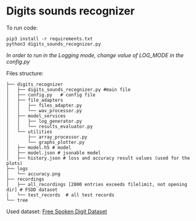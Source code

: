 # Digits sounds recognizer
To run code:
```
pip3 install -r requirements.txt
python3 digits_sounds_recognizer.py
```
<i>In order to run in the Logging mode, change value of LOG_MODE in the config.py</i>

Files structure:
```
├── digits_recognizer
│   ├── digits_sounds_recognizer.py #main file
│   ├── config.py   # config file
│   ├── file_adapters 
│   │   ├── files_adapter.py
│   │   └── wav_processor.py
│   ├── model_services 
│   │   ├── log_generator.py
│   │   └── results_evaluator.py
│   └── utilities
│       ├── array_processor.py
│       └── graphs_plotter.py
│   ├── model.h5 # model
│   ├── model.json # jsonable model
│   ├── history.json # loss and accuracy result values (used for the plots) 
├── logs
│   └── accuracy.png
├── recordings
│   ├── all_recordings [2000 entries exceeds filelimit, not opening dir] # FSDD dataset
│   └── test_records  # all test records 
└── tree
```
Used dataset:
[Free Spoken Digit Dataset](https://github.com/Jakobovski/free-spoken-digit-dataset)
 
 
